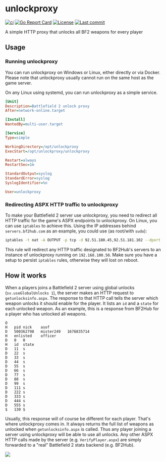 # unlockproxy

[![ci](https://img.shields.io/github/actions/workflow/status/cetteup/unlockproxy/ci.yaml?label=ci)](https://github.com/cetteup/unlockproxy/actions?query=workflow%3Aci)
[![Go Report Card](https://goreportcard.com/badge/github.com/cetteup/unlockproxy)](https://goreportcard.com/report/github.com/cetteup/unlockproxy)
[![License](https://img.shields.io/github/license/cetteup/unlockproxy)](/LICENSE)
[![Last commit](https://img.shields.io/github/last-commit/cetteup/unlockproxy)](https://github.com/cetteup/unlockproxy/commits/main)

A simple HTTP proxy that unlocks all BF2 weapons for every player

## Usage

### Running unlockproxy

You can run unlockproxy on Windows or Linux, either directly or via Docker. Please note that unlockproxy usually cannot run on the same host as the game server.

On any Linux using systemd, you can run unlockproxy as a simple service.

```ini
[Unit]
Description=Battlefield 2 unlock proxy
After=network-online.target

[Install]
WantedBy=multi-user.target

[Service]
Type=simple

WorkingDirectory=/opt/unlockproxy
ExecStart=/opt/unlockproxy/unlockproxy

Restart=always
RestartSec=1m

StandardOutput=syslog
StandardError=syslog
SyslogIdentifier=%n

User=unlockproxy
```

### Redirecting ASPX HTTP traffic to unlockproxy

To make your Battlefield 2 server use unlockproxy, you need to redirect all HTTP traffic for the game's ASPX endpoints to unlockproxy. On Linux, you can use `iptables` to achieve this. Using the IP addresses behind `servers.bf2hub.com` as an example, you could use (as root/with `sudo`):

```sh
iptables -t nat -A OUTPUT -p tcp -d 92.51.180.45,92.51.181.102 --dport 80 -j DNAT --to-destination 192.168.100.50:8080
```

This rule will redirect any HTTP traffic designated to BF2Hub's servers to an instance of unlockproxy running on `192.168.100.50`. Make sure you have a setup to persist `iptables` rules, otherwise they will lost on reboot.

## How it works

When a players joins a Battlefield 2 server using global unlocks (`sv.useGlobalUnlocks 1`), the server makes an HTTP request to `getunlocksinfo.aspx`. The response to that HTTP call tells the server which weapon unlocks it should enable for the player. It lists an `id` and a `state` for each unlocked weapon. As an example, this is a response from BF2Hub for a player who has unlocked all weapons.

```
O
H	pid	nick	asof
D	500362798	mister249	1676835714
H	enlisted	officer
D	0	0
H	id	state
D	11	s
D	22	s
D	33	s
D	44	s
D	55	s
D	66	s
D	77	s
D	88	s
D	99	s
D	111	s
D	222	s
D	333	s
D	444	s
D	555	s
$	130	$
```

Usually, this response will of course be different for each player. That's where unlockproxy comes in. It always returns the full list of weapons as unlocked when `getunlocksinfo.aspx` is called. Thus any player joining a server using unlockproxy will be able to use all unlocks. Any other ASPX HTTP calls made by the server (e.g. `VerifyPlayer.aspx`) are simply forwarded to a "real" Battlefield 2 stats backend (e.g. BF2Hub).

<picture>
  <source media="(prefers-color-scheme: dark)" srcset="https://github.com/user-attachments/assets/283f942e-faa4-4143-a89f-2d12eed6be79">
  <source media="(prefers-color-scheme: light)" srcset="https://github.com/user-attachments/assets/dce448cc-5660-469f-94d6-383b06206556">
  <img src="https://github.com/user-attachments/assets/283f942e-faa4-4143-a89f-2d12eed6be79">
</picture>
